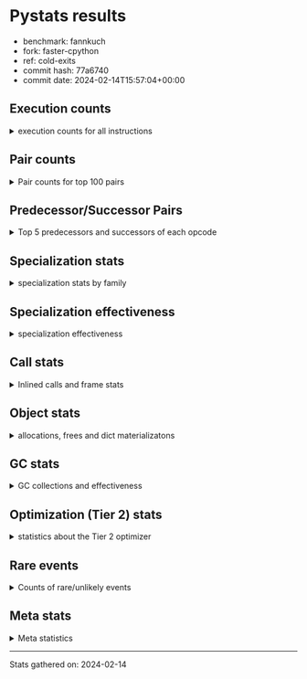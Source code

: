 
# Pystats results

- benchmark: fannkuch
- fork: faster-cpython
- ref: cold-exits
- commit hash: 77a6740
- commit date: 2024-02-14T15:57:04+00:00

## Execution counts

<details>
<summary> execution counts for all instructions </summary>

|Name | Count | Self | Cumulative | Miss ratio | 
|---|---:|---:|---:|---:|
| LOAD_CONST | 19,260 | 15.9% | 15.9% |  |
| LOAD_FAST | 15,000 | 12.4% | 28.2% |  |
| LOAD_FAST_LOAD_FAST | 10,980 | 9.1% | 37.3% |  |
| POP_JUMP_IF_FALSE | 9,520 | 7.8% | 45.2% |  |
| ENTER_EXECUTOR | 7,800 | 6.4% | 51.6% |  |
| COMPARE_OP_INT | 7,560 | 6.2% | 57.8% |  |
| BINARY_SUBSCR_LIST_INT | 6,920 | 5.7% | 63.5% |  |
| STORE_FAST | 6,800 | 5.6% | 69.1% |  |
| PUSH_NULL | 4,120 | 3.4% | 72.5% |  |
| COPY | 3,720 | 3.1% | 75.6% |  |
| SWAP | 3,720 | 3.1% | 78.7% |  |
| CALL_BUILTIN_FAST | 3,680 | 3.0% | 81.7% |  |
| BINARY_OP_ADD_INT | 3,080 | 2.5% | 84.2% |  |
| BINARY_OP_SUBTRACT_INT | 2,980 | 2.5% | 86.7% |  |
| STORE_SUBSCR_LIST_INT | 2,380 | 2.0% | 88.7% |  |
| POP_TOP | 2,020 | 1.7% | 90.3% |  |
| TO_BOOL_INT | 1,520 | 1.3% | 91.6% |  |
| JUMP_BACKWARD | 1,360 | 1.1% | 92.7% |  |
| BINARY_SUBSCR | 1,260 | 1.0% | 93.7% |  |
| JUMP_FORWARD | 1,000 | 0.8% | 94.6% |  |
| STORE_SLICE | 940 | 0.8% | 95.3% |  |
| BUILD_SLICE | 940 | 0.8% | 96.1% |  |
| CALL | 720 | 0.6% | 96.7% |  |
| BINARY_SLICE | 620 | 0.5% | 97.2% |  |
| BINARY_OP | 360 | 0.3% | 97.5% |  |
| COMPARE_OP | 360 | 0.3% | 97.8% |  |
| CALL_BUILTIN_CLASS | 360 | 0.3% | 98.1% |  |
| LOAD_GLOBAL_BUILTIN | 360 | 0.3% | 98.4% |  |
| LOAD_GLOBAL | 320 | 0.3% | 98.7% |  |
| LOAD_ATTR | 280 | 0.2% | 98.9% |  |
| NOP | 160 | 0.1% | 99.0% |  |
| RETURN_VALUE | 160 | 0.1% | 99.2% |  |
| LOAD_DEREF | 160 | 0.1% | 99.3% |  |
| LOAD_ATTR_MODULE | 120 | 0.1% | 99.4% |  |
| LOAD_GLOBAL_MODULE | 120 | 0.1% | 99.5% |  |
| RESUME_CHECK | 120 | 0.1% | 99.6% |  |
| INTERPRETER_EXIT | 80 | 0.1% | 99.7% |  |
| STORE_SUBSCR | 80 | 0.1% | 99.7% |  |
| TO_BOOL | 80 | 0.1% | 99.8% |  |
| CALL_FUNCTION_EX | 80 | 0.1% | 99.9% |  |
| COPY_FREE_VARS | 80 | 0.1% | 99.9% |  |
| BINARY_OP_SUBTRACT_FLOAT | 60 | 0.0% | 100.0% |  |
| RESUME | 40 | 0.0% | 100.0% |  |


</details>

## Pair counts

<details>
<summary> Pair counts for top 100 pairs </summary>

|Pair | Count | Self | Cumulative | 
|---|---:|---:|---:|
| LOAD_FAST LOAD_CONST | 9,460 | 7.8% | 7.8% |
| COMPARE_OP_INT POP_JUMP_IF_FALSE | 7,480 | 6.2% | 14.0% |
| ENTER_EXECUTOR ENTER_EXECUTOR | 4,760 | 3.9% | 17.9% |
| BINARY_SUBSCR_LIST_INT LOAD_CONST | 4,600 | 3.8% | 21.7% |
| STORE_FAST LOAD_FAST | 4,240 | 3.5% | 25.2% |
| LOAD_CONST COMPARE_OP_INT | 3,640 | 3.0% | 28.2% |
| LOAD_CONST BINARY_OP_ADD_INT | 3,000 | 2.5% | 30.7% |
| LOAD_FAST_LOAD_FAST COMPARE_OP_INT | 2,960 | 2.4% | 33.1% |
| POP_JUMP_IF_FALSE LOAD_FAST | 2,960 | 2.4% | 35.5% |
| LOAD_CONST BINARY_OP_SUBTRACT_INT | 2,900 | 2.4% | 37.9% |
| POP_JUMP_IF_FALSE LOAD_FAST_LOAD_FAST | 2,660 | 2.2% | 40.1% |
| LOAD_FAST_LOAD_FAST BINARY_SUBSCR_LIST_INT | 2,600 | 2.1% | 42.3% |
| LOAD_CONST BINARY_SUBSCR_LIST_INT | 2,380 | 2.0% | 44.2% |
| LOAD_FAST PUSH_NULL | 2,100 | 1.7% | 46.0% |
| BINARY_OP_ADD_INT STORE_FAST | 2,100 | 1.7% | 47.7% |
| POP_JUMP_IF_FALSE ENTER_EXECUTOR | 1,920 | 1.6% | 49.3% |
| POP_TOP LOAD_FAST_LOAD_FAST | 1,860 | 1.5% | 50.8% |
| PUSH_NULL LOAD_CONST | 1,860 | 1.5% | 52.3% |
| PUSH_NULL LOAD_FAST_LOAD_FAST | 1,860 | 1.5% | 53.9% |
| COPY COPY | 1,860 | 1.5% | 55.4% |
| LOAD_FAST_LOAD_FAST PUSH_NULL | 1,860 | 1.5% | 56.9% |
| LOAD_FAST_LOAD_FAST COPY | 1,860 | 1.5% | 58.5% |
| SWAP SWAP | 1,860 | 1.5% | 60.0% |
| BINARY_OP_SUBTRACT_INT SWAP | 1,840 | 1.5% | 61.5% |
| CALL_BUILTIN_FAST POP_TOP | 1,840 | 1.5% | 63.0% |
| STORE_SUBSCR_LIST_INT LOAD_FAST_LOAD_FAST | 1,840 | 1.5% | 64.6% |
| COPY BINARY_SUBSCR_LIST_INT | 1,820 | 1.5% | 66.1% |
| ENTER_EXECUTOR LOAD_FAST | 1,820 | 1.5% | 67.6% |
| LOAD_CONST CALL_BUILTIN_FAST | 1,820 | 1.5% | 69.1% |
| SWAP STORE_SUBSCR_LIST_INT | 1,820 | 1.5% | 70.6% |
| CALL_BUILTIN_FAST CALL_BUILTIN_FAST | 1,820 | 1.5% | 72.1% |
| LOAD_CONST LOAD_CONST | 1,560 | 1.3% | 73.4% |
| BINARY_SUBSCR_LIST_INT STORE_FAST | 1,520 | 1.3% | 74.6% |
| TO_BOOL_INT POP_JUMP_IF_FALSE | 1,520 | 1.3% | 75.9% |
| LOAD_FAST TO_BOOL_INT | 1,480 | 1.2% | 77.1% |
| STORE_FAST LOAD_FAST_LOAD_FAST | 1,200 | 1.0% | 78.1% |
| LOAD_CONST LOAD_FAST | 1,020 | 0.8% | 78.9% |
| POP_JUMP_IF_FALSE JUMP_FORWARD | 1,000 | 0.8% | 79.7% |
| POP_JUMP_IF_FALSE JUMP_BACKWARD | 980 | 0.8% | 80.5% |
| BINARY_SUBSCR LOAD_FAST | 960 | 0.8% | 81.3% |
| STORE_SLICE LOAD_FAST | 940 | 0.8% | 82.1% |
| BUILD_SLICE BINARY_SUBSCR | 940 | 0.8% | 82.9% |
| LOAD_CONST BUILD_SLICE | 940 | 0.8% | 83.7% |
| LOAD_FAST_LOAD_FAST LOAD_CONST | 940 | 0.8% | 84.4% |
| BINARY_OP_ADD_INT STORE_SLICE | 920 | 0.8% | 85.2% |
| ENTER_EXECUTOR LOAD_FAST_LOAD_FAST | 880 | 0.7% | 85.9% |
| BINARY_SUBSCR_LIST_INT LOAD_FAST | 800 | 0.7% | 86.6% |
| LOAD_FAST COMPARE_OP_INT | 780 | 0.6% | 87.2% |
| LOAD_CONST STORE_FAST | 700 | 0.6% | 87.8% |
| STORE_FAST LOAD_CONST | 700 | 0.6% | 88.4% |
| JUMP_BACKWARD LOAD_FAST | 660 | 0.5% | 88.9% |
| JUMP_BACKWARD LOAD_FAST_LOAD_FAST | 660 | 0.5% | 89.5% |
| JUMP_FORWARD ENTER_EXECUTOR | 660 | 0.5% | 90.0% |
| BINARY_SLICE STORE_FAST | 620 | 0.5% | 90.5% |
| LOAD_CONST BINARY_SLICE | 620 | 0.5% | 91.0% |
| BINARY_OP_SUBTRACT_INT STORE_FAST | 600 | 0.5% | 91.5% |
| LOAD_FAST_LOAD_FAST LOAD_FAST | 560 | 0.5% | 92.0% |
| STORE_SUBSCR_LIST_INT LOAD_FAST | 540 | 0.4% | 92.4% |
| BINARY_OP_SUBTRACT_INT STORE_SUBSCR_LIST_INT | 520 | 0.4% | 92.9% |
| LOAD_FAST STORE_FAST | 420 | 0.3% | 93.2% |
| JUMP_FORWARD JUMP_BACKWARD | 340 | 0.3% | 93.5% |
| STORE_FAST ENTER_EXECUTOR | 340 | 0.3% | 93.8% |
| PUSH_NULL CALL | 320 | 0.3% | 94.0% |
| LOAD_CONST BINARY_OP | 320 | 0.3% | 94.3% |
| ENTER_EXECUTOR POP_JUMP_IF_FALSE | 300 | 0.2% | 94.5% |
| LOAD_CONST COMPARE_OP | 200 | 0.2% | 94.7% |
| CALL POP_TOP | 180 | 0.1% | 94.9% |
| COMPARE_OP POP_JUMP_IF_FALSE | 180 | 0.1% | 95.0% |
| COMPARE_OP COMPARE_OP_INT | 180 | 0.1% | 95.2% |
| LOAD_ATTR STORE_FAST | 180 | 0.1% | 95.3% |
| CALL_BUILTIN_CLASS STORE_FAST | 180 | 0.1% | 95.4% |
| CALL CALL | 160 | 0.1% | 95.6% |
| LOAD_FAST RETURN_VALUE | 160 | 0.1% | 95.7% |
| LOAD_FAST LOAD_ATTR | 160 | 0.1% | 95.8% |
| CALL STORE_FAST | 140 | 0.1% | 96.0% |
| BINARY_SUBSCR BINARY_SUBSCR_LIST_INT | 120 | 0.1% | 96.1% |
| CALL CALL_BUILTIN_CLASS | 120 | 0.1% | 96.2% |
| LOAD_CONST BINARY_SUBSCR | 120 | 0.1% | 96.3% |
| LOAD_FAST_LOAD_FAST COMPARE_OP | 120 | 0.1% | 96.4% |
| LOAD_GLOBAL LOAD_GLOBAL_BUILTIN | 120 | 0.1% | 96.5% |
| CALL_BUILTIN_CLASS CALL_BUILTIN_CLASS | 120 | 0.1% | 96.6% |
| LOAD_GLOBAL_BUILTIN LOAD_FAST | 120 | 0.1% | 96.7% |
| LOAD_GLOBAL_BUILTIN LOAD_GLOBAL_BUILTIN | 120 | 0.1% | 96.8% |
| BINARY_OP STORE_FAST | 100 | 0.1% | 96.8% |
| BINARY_SUBSCR BINARY_SUBSCR | 80 | 0.1% | 96.9% |
| NOP LOAD_DEREF | 80 | 0.1% | 97.0% |
| NOP LOAD_FAST | 80 | 0.1% | 97.0% |
| POP_TOP NOP | 80 | 0.1% | 97.1% |
| POP_TOP LOAD_FAST | 80 | 0.1% | 97.2% |
| PUSH_NULL LOAD_FAST | 80 | 0.1% | 97.2% |
| RETURN_VALUE INTERPRETER_EXIT | 80 | 0.1% | 97.3% |
| BINARY_OP BINARY_OP_ADD_INT | 80 | 0.1% | 97.4% |
| BINARY_OP BINARY_OP_SUBTRACT_INT | 80 | 0.1% | 97.4% |
| CALL LOAD_FAST | 80 | 0.1% | 97.5% |
| CALL_FUNCTION_EX COPY_FREE_VARS | 80 | 0.1% | 97.6% |
| LOAD_DEREF PUSH_NULL | 80 | 0.1% | 97.6% |
| LOAD_DEREF STORE_FAST | 80 | 0.1% | 97.7% |
| LOAD_FAST TO_BOOL | 80 | 0.1% | 97.8% |
| LOAD_FAST CALL | 80 | 0.1% | 97.8% |
| LOAD_FAST CALL_FUNCTION_EX | 80 | 0.1% | 97.9% |


</details>

## Predecessor/Successor Pairs

<details>
<summary> Top 5 predecessors and successors of each opcode </summary>

### BINARY_SLICE

<details>
<summary> Successors and predecessors for BINARY_SLICE </summary>

|Predecessors | Count | Percentage | 
|---|---:|---:|
| LOAD_CONST | 620 | 100.0% |

|Successors | Count | Percentage | 
|---|---:|---:|
| STORE_FAST | 620 | 100.0% |


</details>

### STORE_SLICE

<details>
<summary> Successors and predecessors for STORE_SLICE </summary>

|Predecessors | Count | Percentage | 
|---|---:|---:|
| BINARY_OP_ADD_INT | 920 | 97.9% |
| BINARY_OP | 20 | 2.1% |

|Successors | Count | Percentage | 
|---|---:|---:|
| LOAD_FAST | 940 | 100.0% |


</details>

### CACHE

<details>
<summary> Successors and predecessors for CACHE </summary>

|Successors | Count | Percentage | 
|---|---:|---:|
| RESUME_CHECK | 60 | 75.0% |
| RESUME | 20 | 25.0% |


</details>

### BINARY_SUBSCR

<details>
<summary> Successors and predecessors for BINARY_SUBSCR </summary>

|Predecessors | Count | Percentage | 
|---|---:|---:|
| BUILD_SLICE | 940 | 74.6% |
| LOAD_CONST | 120 | 9.5% |
| BINARY_SUBSCR | 80 | 6.3% |
| LOAD_FAST_LOAD_FAST | 80 | 6.3% |
| COPY | 40 | 3.2% |

|Successors | Count | Percentage | 
|---|---:|---:|
| LOAD_FAST | 960 | 76.2% |
| BINARY_SUBSCR_LIST_INT | 120 | 9.5% |
| BINARY_SUBSCR | 80 | 6.3% |
| LOAD_CONST | 60 | 4.8% |
| STORE_FAST | 40 | 3.2% |


</details>

### INTERPRETER_EXIT

<details>
<summary> Successors and predecessors for INTERPRETER_EXIT </summary>

|Predecessors | Count | Percentage | 
|---|---:|---:|
| RETURN_VALUE | 80 | 100.0% |


</details>

### NOP

<details>
<summary> Successors and predecessors for NOP </summary>

|Predecessors | Count | Percentage | 
|---|---:|---:|
| POP_TOP | 80 | 50.0% |
| STORE_FAST | 80 | 50.0% |

|Successors | Count | Percentage | 
|---|---:|---:|
| LOAD_DEREF | 80 | 50.0% |
| LOAD_FAST | 80 | 50.0% |


</details>

### POP_TOP

<details>
<summary> Successors and predecessors for POP_TOP </summary>

|Predecessors | Count | Percentage | 
|---|---:|---:|
| CALL_BUILTIN_FAST | 1,840 | 91.1% |
| CALL | 180 | 8.9% |

|Successors | Count | Percentage | 
|---|---:|---:|
| LOAD_FAST_LOAD_FAST | 1,860 | 92.1% |
| NOP | 80 | 4.0% |
| LOAD_FAST | 80 | 4.0% |


</details>

### PUSH_NULL

<details>
<summary> Successors and predecessors for PUSH_NULL </summary>

|Predecessors | Count | Percentage | 
|---|---:|---:|
| LOAD_FAST | 2,100 | 51.0% |
| LOAD_FAST_LOAD_FAST | 1,860 | 45.1% |
| LOAD_DEREF | 80 | 1.9% |
| LOAD_ATTR_MODULE | 60 | 1.5% |
| LOAD_ATTR | 20 | 0.5% |

|Successors | Count | Percentage | 
|---|---:|---:|
| LOAD_CONST | 1,860 | 45.1% |
| LOAD_FAST_LOAD_FAST | 1,860 | 45.1% |
| CALL | 320 | 7.8% |
| LOAD_FAST | 80 | 1.9% |


</details>

### RETURN_VALUE

<details>
<summary> Successors and predecessors for RETURN_VALUE </summary>

|Predecessors | Count | Percentage | 
|---|---:|---:|
| LOAD_FAST | 160 | 100.0% |

|Successors | Count | Percentage | 
|---|---:|---:|
| INTERPRETER_EXIT | 80 | 50.0% |
| LOAD_GLOBAL | 40 | 25.0% |
| LOAD_GLOBAL_MODULE | 40 | 25.0% |


</details>

### STORE_SUBSCR

<details>
<summary> Successors and predecessors for STORE_SUBSCR </summary>

|Predecessors | Count | Percentage | 
|---|---:|---:|
| SWAP | 40 | 50.0% |
| BINARY_OP | 20 | 25.0% |
| BINARY_OP_SUBTRACT_INT | 20 | 25.0% |

|Successors | Count | Percentage | 
|---|---:|---:|
| STORE_SUBSCR_LIST_INT | 40 | 50.0% |
| LOAD_FAST | 20 | 25.0% |
| LOAD_FAST_LOAD_FAST | 20 | 25.0% |


</details>

### TO_BOOL

<details>
<summary> Successors and predecessors for TO_BOOL </summary>

|Predecessors | Count | Percentage | 
|---|---:|---:|
| LOAD_FAST | 80 | 100.0% |

|Successors | Count | Percentage | 
|---|---:|---:|
| POP_JUMP_IF_FALSE | 40 | 50.0% |
| TO_BOOL_INT | 40 | 50.0% |


</details>

### BINARY_OP

<details>
<summary> Successors and predecessors for BINARY_OP </summary>

|Predecessors | Count | Percentage | 
|---|---:|---:|
| LOAD_CONST | 320 | 88.9% |
| LOAD_FAST | 40 | 11.1% |

|Successors | Count | Percentage | 
|---|---:|---:|
| STORE_FAST | 100 | 27.8% |
| BINARY_OP_ADD_INT | 80 | 22.2% |
| BINARY_OP_SUBTRACT_INT | 80 | 22.2% |
| STORE_SLICE | 20 | 5.6% |
| STORE_SUBSCR | 20 | 5.6% |


</details>

### BUILD_SLICE

<details>
<summary> Successors and predecessors for BUILD_SLICE </summary>

|Predecessors | Count | Percentage | 
|---|---:|---:|
| LOAD_CONST | 940 | 100.0% |

|Successors | Count | Percentage | 
|---|---:|---:|
| BINARY_SUBSCR | 940 | 100.0% |


</details>

### CALL

<details>
<summary> Successors and predecessors for CALL </summary>

|Predecessors | Count | Percentage | 
|---|---:|---:|
| PUSH_NULL | 320 | 44.4% |
| CALL | 160 | 22.2% |
| LOAD_FAST | 80 | 11.1% |
| CALL_BUILTIN_CLASS | 60 | 8.3% |
| LOAD_CONST | 40 | 5.6% |

|Successors | Count | Percentage | 
|---|---:|---:|
| POP_TOP | 180 | 25.0% |
| CALL | 160 | 22.2% |
| STORE_FAST | 140 | 19.4% |
| CALL_BUILTIN_CLASS | 120 | 16.7% |
| LOAD_FAST | 80 | 11.1% |


</details>

### CALL_FUNCTION_EX

<details>
<summary> Successors and predecessors for CALL_FUNCTION_EX </summary>

|Predecessors | Count | Percentage | 
|---|---:|---:|
| LOAD_FAST | 80 | 100.0% |

|Successors | Count | Percentage | 
|---|---:|---:|
| COPY_FREE_VARS | 80 | 100.0% |


</details>

### COMPARE_OP

<details>
<summary> Successors and predecessors for COMPARE_OP </summary>

|Predecessors | Count | Percentage | 
|---|---:|---:|
| LOAD_CONST | 200 | 55.6% |
| LOAD_FAST_LOAD_FAST | 120 | 33.3% |
| LOAD_FAST | 40 | 11.1% |

|Successors | Count | Percentage | 
|---|---:|---:|
| POP_JUMP_IF_FALSE | 180 | 50.0% |
| COMPARE_OP_INT | 180 | 50.0% |


</details>

### COPY

<details>
<summary> Successors and predecessors for COPY </summary>

|Predecessors | Count | Percentage | 
|---|---:|---:|
| COPY | 1,860 | 50.0% |
| LOAD_FAST_LOAD_FAST | 1,860 | 50.0% |

|Successors | Count | Percentage | 
|---|---:|---:|
| COPY | 1,860 | 50.0% |
| BINARY_SUBSCR_LIST_INT | 1,820 | 48.9% |
| BINARY_SUBSCR | 40 | 1.1% |


</details>

### COPY_FREE_VARS

<details>
<summary> Successors and predecessors for COPY_FREE_VARS </summary>

|Predecessors | Count | Percentage | 
|---|---:|---:|
| CALL_FUNCTION_EX | 80 | 100.0% |

|Successors | Count | Percentage | 
|---|---:|---:|
| RESUME_CHECK | 60 | 75.0% |
| RESUME | 20 | 25.0% |


</details>

### ENTER_EXECUTOR

<details>
<summary> Successors and predecessors for ENTER_EXECUTOR </summary>

|Predecessors | Count | Percentage | 
|---|---:|---:|
| ENTER_EXECUTOR | 4,760 | 61.0% |
| POP_JUMP_IF_FALSE | 1,920 | 24.6% |
| JUMP_FORWARD | 660 | 8.5% |
| STORE_FAST | 340 | 4.4% |
| COMPARE_OP_INT | 80 | 1.0% |

|Successors | Count | Percentage | 
|---|---:|---:|
| ENTER_EXECUTOR | 4,760 | 61.0% |
| LOAD_FAST | 1,820 | 23.3% |
| LOAD_FAST_LOAD_FAST | 880 | 11.3% |
| POP_JUMP_IF_FALSE | 300 | 3.8% |
| JUMP_BACKWARD | 40 | 0.5% |


</details>

### JUMP_BACKWARD

<details>
<summary> Successors and predecessors for JUMP_BACKWARD </summary>

|Predecessors | Count | Percentage | 
|---|---:|---:|
| POP_JUMP_IF_FALSE | 980 | 72.1% |
| JUMP_FORWARD | 340 | 25.0% |
| ENTER_EXECUTOR | 40 | 2.9% |

|Successors | Count | Percentage | 
|---|---:|---:|
| LOAD_FAST | 660 | 48.5% |
| LOAD_FAST_LOAD_FAST | 660 | 48.5% |
| ENTER_EXECUTOR | 40 | 2.9% |


</details>

### JUMP_FORWARD

<details>
<summary> Successors and predecessors for JUMP_FORWARD </summary>

|Predecessors | Count | Percentage | 
|---|---:|---:|
| POP_JUMP_IF_FALSE | 1,000 | 100.0% |

|Successors | Count | Percentage | 
|---|---:|---:|
| ENTER_EXECUTOR | 660 | 66.0% |
| JUMP_BACKWARD | 340 | 34.0% |


</details>

### LOAD_ATTR

<details>
<summary> Successors and predecessors for LOAD_ATTR </summary>

|Predecessors | Count | Percentage | 
|---|---:|---:|
| LOAD_FAST | 160 | 57.1% |
| LOAD_ATTR | 40 | 14.3% |
| LOAD_GLOBAL | 40 | 14.3% |
| LOAD_GLOBAL_MODULE | 40 | 14.3% |

|Successors | Count | Percentage | 
|---|---:|---:|
| STORE_FAST | 180 | 64.3% |
| LOAD_ATTR | 40 | 14.3% |
| LOAD_ATTR_MODULE | 40 | 14.3% |
| PUSH_NULL | 20 | 7.1% |


</details>

### LOAD_CONST

<details>
<summary> Successors and predecessors for LOAD_CONST </summary>

|Predecessors | Count | Percentage | 
|---|---:|---:|
| LOAD_FAST | 9,460 | 49.1% |
| BINARY_SUBSCR_LIST_INT | 4,600 | 23.9% |
| PUSH_NULL | 1,860 | 9.7% |
| LOAD_CONST | 1,560 | 8.1% |
| LOAD_FAST_LOAD_FAST | 940 | 4.9% |

|Successors | Count | Percentage | 
|---|---:|---:|
| COMPARE_OP_INT | 3,640 | 18.9% |
| BINARY_OP_ADD_INT | 3,000 | 15.6% |
| BINARY_OP_SUBTRACT_INT | 2,900 | 15.1% |
| BINARY_SUBSCR_LIST_INT | 2,380 | 12.4% |
| CALL_BUILTIN_FAST | 1,820 | 9.4% |


</details>

### LOAD_DEREF

<details>
<summary> Successors and predecessors for LOAD_DEREF </summary>

|Predecessors | Count | Percentage | 
|---|---:|---:|
| NOP | 80 | 50.0% |
| STORE_FAST | 80 | 50.0% |

|Successors | Count | Percentage | 
|---|---:|---:|
| PUSH_NULL | 80 | 50.0% |
| STORE_FAST | 80 | 50.0% |


</details>

### LOAD_FAST

<details>
<summary> Successors and predecessors for LOAD_FAST </summary>

|Predecessors | Count | Percentage | 
|---|---:|---:|
| STORE_FAST | 4,240 | 28.3% |
| POP_JUMP_IF_FALSE | 2,960 | 19.7% |
| ENTER_EXECUTOR | 1,820 | 12.1% |
| LOAD_CONST | 1,020 | 6.8% |
| BINARY_SUBSCR | 960 | 6.4% |

|Successors | Count | Percentage | 
|---|---:|---:|
| LOAD_CONST | 9,460 | 63.1% |
| PUSH_NULL | 2,100 | 14.0% |
| TO_BOOL_INT | 1,480 | 9.9% |
| COMPARE_OP_INT | 780 | 5.2% |
| STORE_FAST | 420 | 2.8% |


</details>

### LOAD_FAST_LOAD_FAST

<details>
<summary> Successors and predecessors for LOAD_FAST_LOAD_FAST </summary>

|Predecessors | Count | Percentage | 
|---|---:|---:|
| POP_JUMP_IF_FALSE | 2,660 | 24.2% |
| POP_TOP | 1,860 | 16.9% |
| PUSH_NULL | 1,860 | 16.9% |
| STORE_SUBSCR_LIST_INT | 1,840 | 16.8% |
| STORE_FAST | 1,200 | 10.9% |

|Successors | Count | Percentage | 
|---|---:|---:|
| COMPARE_OP_INT | 2,960 | 27.0% |
| BINARY_SUBSCR_LIST_INT | 2,600 | 23.7% |
| PUSH_NULL | 1,860 | 16.9% |
| COPY | 1,860 | 16.9% |
| LOAD_CONST | 940 | 8.6% |


</details>

### LOAD_GLOBAL

<details>
<summary> Successors and predecessors for LOAD_GLOBAL </summary>

|Predecessors | Count | Percentage | 
|---|---:|---:|
| STORE_FAST | 80 | 25.0% |
| LOAD_GLOBAL | 60 | 18.8% |
| LOAD_GLOBAL_BUILTIN | 60 | 18.8% |
| RETURN_VALUE | 40 | 12.5% |
| RESUME | 40 | 12.5% |

|Successors | Count | Percentage | 
|---|---:|---:|
| LOAD_GLOBAL_BUILTIN | 120 | 37.5% |
| LOAD_GLOBAL | 60 | 18.8% |
| LOAD_ATTR | 40 | 12.5% |
| LOAD_FAST | 40 | 12.5% |
| LOAD_GLOBAL_MODULE | 40 | 12.5% |


</details>

### POP_JUMP_IF_FALSE

<details>
<summary> Successors and predecessors for POP_JUMP_IF_FALSE </summary>

|Predecessors | Count | Percentage | 
|---|---:|---:|
| COMPARE_OP_INT | 7,480 | 78.6% |
| TO_BOOL_INT | 1,520 | 16.0% |
| ENTER_EXECUTOR | 300 | 3.2% |
| COMPARE_OP | 180 | 1.9% |
| TO_BOOL | 40 | 0.4% |

|Successors | Count | Percentage | 
|---|---:|---:|
| LOAD_FAST | 2,960 | 31.1% |
| LOAD_FAST_LOAD_FAST | 2,660 | 27.9% |
| ENTER_EXECUTOR | 1,920 | 20.2% |
| JUMP_FORWARD | 1,000 | 10.5% |
| JUMP_BACKWARD | 980 | 10.3% |


</details>

### STORE_FAST

<details>
<summary> Successors and predecessors for STORE_FAST </summary>

|Predecessors | Count | Percentage | 
|---|---:|---:|
| BINARY_OP_ADD_INT | 2,100 | 30.9% |
| BINARY_SUBSCR_LIST_INT | 1,520 | 22.4% |
| LOAD_CONST | 700 | 10.3% |
| BINARY_SLICE | 620 | 9.1% |
| BINARY_OP_SUBTRACT_INT | 600 | 8.8% |

|Successors | Count | Percentage | 
|---|---:|---:|
| LOAD_FAST | 4,240 | 62.4% |
| LOAD_FAST_LOAD_FAST | 1,200 | 17.6% |
| LOAD_CONST | 700 | 10.3% |
| ENTER_EXECUTOR | 340 | 5.0% |
| NOP | 80 | 1.2% |


</details>

### SWAP

<details>
<summary> Successors and predecessors for SWAP </summary>

|Predecessors | Count | Percentage | 
|---|---:|---:|
| SWAP | 1,860 | 50.0% |
| BINARY_OP_SUBTRACT_INT | 1,840 | 49.5% |
| BINARY_OP | 20 | 0.5% |

|Successors | Count | Percentage | 
|---|---:|---:|
| SWAP | 1,860 | 50.0% |
| STORE_SUBSCR_LIST_INT | 1,820 | 48.9% |
| STORE_SUBSCR | 40 | 1.1% |


</details>

### RESUME

<details>
<summary> Successors and predecessors for RESUME </summary>

|Predecessors | Count | Percentage | 
|---|---:|---:|
| CACHE | 20 | 50.0% |
| COPY_FREE_VARS | 20 | 50.0% |

|Successors | Count | Percentage | 
|---|---:|---:|
| LOAD_GLOBAL | 40 | 100.0% |


</details>

### BINARY_OP_ADD_INT

<details>
<summary> Successors and predecessors for BINARY_OP_ADD_INT </summary>

|Predecessors | Count | Percentage | 
|---|---:|---:|
| LOAD_CONST | 3,000 | 97.4% |
| BINARY_OP | 80 | 2.6% |

|Successors | Count | Percentage | 
|---|---:|---:|
| STORE_FAST | 2,100 | 68.2% |
| STORE_SLICE | 920 | 29.9% |
| CALL_BUILTIN_CLASS | 40 | 1.3% |
| CALL | 20 | 0.6% |


</details>

### BINARY_OP_SUBTRACT_FLOAT

<details>
<summary> Successors and predecessors for BINARY_OP_SUBTRACT_FLOAT </summary>

|Predecessors | Count | Percentage | 
|---|---:|---:|
| LOAD_FAST | 40 | 66.7% |
| BINARY_OP | 20 | 33.3% |

|Successors | Count | Percentage | 
|---|---:|---:|
| STORE_FAST | 60 | 100.0% |


</details>

### BINARY_OP_SUBTRACT_INT

<details>
<summary> Successors and predecessors for BINARY_OP_SUBTRACT_INT </summary>

|Predecessors | Count | Percentage | 
|---|---:|---:|
| LOAD_CONST | 2,900 | 97.3% |
| BINARY_OP | 80 | 2.7% |

|Successors | Count | Percentage | 
|---|---:|---:|
| SWAP | 1,840 | 61.7% |
| STORE_FAST | 600 | 20.1% |
| STORE_SUBSCR_LIST_INT | 520 | 17.4% |
| STORE_SUBSCR | 20 | 0.7% |


</details>

### BINARY_SUBSCR_LIST_INT

<details>
<summary> Successors and predecessors for BINARY_SUBSCR_LIST_INT </summary>

|Predecessors | Count | Percentage | 
|---|---:|---:|
| LOAD_FAST_LOAD_FAST | 2,600 | 37.6% |
| LOAD_CONST | 2,380 | 34.4% |
| COPY | 1,820 | 26.3% |
| BINARY_SUBSCR | 120 | 1.7% |

|Successors | Count | Percentage | 
|---|---:|---:|
| LOAD_CONST | 4,600 | 66.5% |
| STORE_FAST | 1,520 | 22.0% |
| LOAD_FAST | 800 | 11.6% |


</details>

### CALL_BUILTIN_CLASS

<details>
<summary> Successors and predecessors for CALL_BUILTIN_CLASS </summary>

|Predecessors | Count | Percentage | 
|---|---:|---:|
| CALL | 120 | 33.3% |
| CALL_BUILTIN_CLASS | 120 | 33.3% |
| LOAD_FAST | 80 | 22.2% |
| BINARY_OP_ADD_INT | 40 | 11.1% |

|Successors | Count | Percentage | 
|---|---:|---:|
| STORE_FAST | 180 | 50.0% |
| CALL_BUILTIN_CLASS | 120 | 33.3% |
| CALL | 60 | 16.7% |


</details>

### CALL_BUILTIN_FAST

<details>
<summary> Successors and predecessors for CALL_BUILTIN_FAST </summary>

|Predecessors | Count | Percentage | 
|---|---:|---:|
| LOAD_CONST | 1,820 | 49.5% |
| CALL_BUILTIN_FAST | 1,820 | 49.5% |
| CALL | 40 | 1.1% |

|Successors | Count | Percentage | 
|---|---:|---:|
| POP_TOP | 1,840 | 50.0% |
| CALL_BUILTIN_FAST | 1,820 | 49.5% |
| CALL | 20 | 0.5% |


</details>

### COMPARE_OP_INT

<details>
<summary> Successors and predecessors for COMPARE_OP_INT </summary>

|Predecessors | Count | Percentage | 
|---|---:|---:|
| LOAD_CONST | 3,640 | 48.1% |
| LOAD_FAST_LOAD_FAST | 2,960 | 39.2% |
| LOAD_FAST | 780 | 10.3% |
| COMPARE_OP | 180 | 2.4% |

|Successors | Count | Percentage | 
|---|---:|---:|
| POP_JUMP_IF_FALSE | 7,480 | 98.9% |
| ENTER_EXECUTOR | 80 | 1.1% |


</details>

### LOAD_ATTR_MODULE

<details>
<summary> Successors and predecessors for LOAD_ATTR_MODULE </summary>

|Predecessors | Count | Percentage | 
|---|---:|---:|
| LOAD_GLOBAL_MODULE | 80 | 66.7% |
| LOAD_ATTR | 40 | 33.3% |

|Successors | Count | Percentage | 
|---|---:|---:|
| PUSH_NULL | 60 | 50.0% |
| STORE_FAST | 60 | 50.0% |


</details>

### LOAD_GLOBAL_BUILTIN

<details>
<summary> Successors and predecessors for LOAD_GLOBAL_BUILTIN </summary>

|Predecessors | Count | Percentage | 
|---|---:|---:|
| LOAD_GLOBAL | 120 | 33.3% |
| LOAD_GLOBAL_BUILTIN | 120 | 33.3% |
| STORE_FAST | 80 | 22.2% |
| RESUME_CHECK | 40 | 11.1% |

|Successors | Count | Percentage | 
|---|---:|---:|
| LOAD_FAST | 120 | 33.3% |
| LOAD_GLOBAL_BUILTIN | 120 | 33.3% |
| LOAD_CONST | 60 | 16.7% |
| LOAD_GLOBAL | 60 | 16.7% |


</details>

### LOAD_GLOBAL_MODULE

<details>
<summary> Successors and predecessors for LOAD_GLOBAL_MODULE </summary>

|Predecessors | Count | Percentage | 
|---|---:|---:|
| RETURN_VALUE | 40 | 33.3% |
| LOAD_GLOBAL | 40 | 33.3% |
| RESUME_CHECK | 40 | 33.3% |

|Successors | Count | Percentage | 
|---|---:|---:|
| LOAD_ATTR_MODULE | 80 | 66.7% |
| LOAD_ATTR | 40 | 33.3% |


</details>

### RESUME_CHECK

<details>
<summary> Successors and predecessors for RESUME_CHECK </summary>

|Predecessors | Count | Percentage | 
|---|---:|---:|
| CACHE | 60 | 50.0% |
| COPY_FREE_VARS | 60 | 50.0% |

|Successors | Count | Percentage | 
|---|---:|---:|
| LOAD_GLOBAL | 40 | 33.3% |
| LOAD_GLOBAL_BUILTIN | 40 | 33.3% |
| LOAD_GLOBAL_MODULE | 40 | 33.3% |


</details>

### STORE_SUBSCR_LIST_INT

<details>
<summary> Successors and predecessors for STORE_SUBSCR_LIST_INT </summary>

|Predecessors | Count | Percentage | 
|---|---:|---:|
| SWAP | 1,820 | 76.5% |
| BINARY_OP_SUBTRACT_INT | 520 | 21.8% |
| STORE_SUBSCR | 40 | 1.7% |

|Successors | Count | Percentage | 
|---|---:|---:|
| LOAD_FAST_LOAD_FAST | 1,840 | 77.3% |
| LOAD_FAST | 540 | 22.7% |


</details>

### TO_BOOL_INT

<details>
<summary> Successors and predecessors for TO_BOOL_INT </summary>

|Predecessors | Count | Percentage | 
|---|---:|---:|
| LOAD_FAST | 1,480 | 97.4% |
| TO_BOOL | 40 | 2.6% |

|Successors | Count | Percentage | 
|---|---:|---:|
| POP_JUMP_IF_FALSE | 1,520 | 100.0% |


</details>


</details>

## Specialization stats

<details>
<summary> specialization stats by family </summary>

### BINARY_OP

<details>
<summary> specialization stats for BINARY_OP family </summary>

|Kind | Count | Ratio | 
|---|---:|---:|
|     deferred | 180 | 2.8% |
|          hit | 6,120 | 94.4% |

| | Count | Ratio | 
|---|---:|---:|
| Success | 180 | 100.0% |
| Failure | 0 | 0.0% |


</details>

### BINARY_SLICE

<details>
<summary> specialization stats for BINARY_SLICE family </summary>


</details>

### BINARY_SUBSCR

<details>
<summary> specialization stats for BINARY_SUBSCR family </summary>

|Kind | Count | Ratio | 
|---|---:|---:|
|     deferred | 1,060 | 13.0% |
|          hit | 6,920 | 84.6% |

| | Count | Ratio | 
|---|---:|---:|
| Success | 120 | 60.0% |
| Failure | 80 | 40.0% |

|Failure kind | Count | Ratio | 
|---|---:|---:|
| list slice | 80 | 100.0% |


</details>

### CALL

<details>
<summary> specialization stats for CALL family </summary>

|Kind | Count | Ratio | 
|---|---:|---:|
|     deferred | 480 | 10.1% |
|          hit | 4,040 | 84.9% |

| | Count | Ratio | 
|---|---:|---:|
| Success | 160 | 66.7% |
| Failure | 80 | 33.3% |

|Failure kind | Count | Ratio | 
|---|---:|---:|
| cfunc noargs | 60 | 75.0% |
| other | 20 | 25.0% |


</details>

### COMPARE_OP

<details>
<summary> specialization stats for COMPARE_OP family </summary>

|Kind | Count | Ratio | 
|---|---:|---:|
|     deferred | 180 | 2.3% |
|          hit | 7,560 | 95.5% |

| | Count | Ratio | 
|---|---:|---:|
| Success | 180 | 100.0% |
| Failure | 0 | 0.0% |


</details>

### LOAD_ATTR

<details>
<summary> specialization stats for LOAD_ATTR family </summary>

|Kind | Count | Ratio | 
|---|---:|---:|
|     deferred | 200 | 50.0% |
|          hit | 120 | 30.0% |

| | Count | Ratio | 
|---|---:|---:|
| Success | 40 | 50.0% |
| Failure | 40 | 50.0% |

|Failure kind | Count | Ratio | 
|---|---:|---:|
| method | 40 | 100.0% |


</details>

### LOAD_GLOBAL

<details>
<summary> specialization stats for LOAD_GLOBAL family </summary>

|Kind | Count | Ratio | 
|---|---:|---:|
|     deferred | 160 | 20.0% |
|          hit | 480 | 60.0% |

| | Count | Ratio | 
|---|---:|---:|
| Success | 160 | 100.0% |
| Failure | 0 | 0.0% |


</details>

### POP_JUMP_IF_FALSE

<details>
<summary> specialization stats for POP_JUMP_IF_FALSE family </summary>


</details>

### STORE_SLICE

<details>
<summary> specialization stats for STORE_SLICE family </summary>


</details>

### STORE_SUBSCR

<details>
<summary> specialization stats for STORE_SUBSCR family </summary>

|Kind | Count | Ratio | 
|---|---:|---:|
|     deferred | 40 | 1.6% |
|          hit | 2,380 | 96.7% |

| | Count | Ratio | 
|---|---:|---:|
| Success | 40 | 100.0% |
| Failure | 0 | 0.0% |


</details>

### TO_BOOL

<details>
<summary> specialization stats for TO_BOOL family </summary>

|Kind | Count | Ratio | 
|---|---:|---:|
|     deferred | 40 | 2.5% |
|          hit | 1,520 | 95.0% |

| | Count | Ratio | 
|---|---:|---:|
| Success | 40 | 100.0% |
| Failure | 0 | 0.0% |


</details>


</details>

## Specialization effectiveness

<details>
<summary> specialization effectiveness </summary>

|Instructions | Count | Ratio | 
|---|---:|---:|
| Basic | 77,480 | 63.9% |
| Not specialized | 14,540 | 12.0% |
| Specialized hits | 29,260 | 24.1% |
| Specialized misses | 0 | 0.0% |

### Deferred by instruction

<details>
<summary> deferred by instruction </summary>

|Name | Count | Ratio | 
|---|---:|---:|
| BINARY_SUBSCR | 1,060 | 45.3% |
| CALL | 480 | 20.5% |
| LOAD_ATTR | 200 | 8.5% |
| BINARY_OP | 180 | 7.7% |
| COMPARE_OP | 180 | 7.7% |
| LOAD_GLOBAL | 160 | 6.8% |
| STORE_SUBSCR | 40 | 1.7% |
| TO_BOOL | 40 | 1.7% |
| BINARY_SLICE | 0 | 0.0% |
| STORE_SLICE | 0 | 0.0% |


</details>

### Misses by instruction

<details>
<summary> misses by instruction </summary>


</details>


</details>

## Call stats

<details>
<summary> Inlined calls and frame stats </summary>

| | Count | Ratio | 
|---|---:|---:|
| Calls to PyEval_EvalDefault | 80 | 50.0% |
| Calls to Python functions inlined | 80 | 50.0% |
| Calls via PyEval_EvalFrame (total) | 80 | 50.0% |
| Calls via PyEval_EvalFrame (vector) | 80 | 50.0% |
| Calls via PyEval_EvalFrame (generator) | 0 | 0.0% |
| Calls via PyEval_EvalFrame (legacy) | 0 | 0.0% |
| Calls via PyEval_EvalFrame (function vectorcall) | 80 | 50.0% |
| Calls via PyEval_EvalFrame (build class) | 0 | 0.0% |
| Calls via PyEval_EvalFrame (slot) | 0 | 0.0% |
| Calls via PyEval_EvalFrame (function ex) | 80 | 50.0% |
| Calls via PyEval_EvalFrame (api) | 0 | 0.0% |
| Calls via PyEval_EvalFrame (method) | 0 | 0.0% |
| Frame objects created | 0 | 0.0% |
| Frames pushed | 0 | 0.0% |


</details>

## Object stats

<details>
<summary> allocations, frees and dict materializatons </summary>

| | Count | Ratio | 
|---|---:|---:|
| Allocations from freelist | 161,482,160 | 47.8% |
| Frees to freelist | 161,482,340 |  |
| Allocations | 175,998,560 | 52.2% |
| Allocations to 512 bytes | 175,998,360 | 52.2% |
| Allocations to 4 kbytes | 200 | 0.0% |
| Allocations over 4 kbytes | 0 | 0.0% |
| Frees | 175,998,086 |  |
| New values | 0 |  |
| Interpreter increfs | 962,012,720 | 87.4% |
| Interpreter decrefs | 1,423,476,800 | 91.1% |
| Increfs | 138,500,220 | 12.6% |
| Decrefs | 138,500,206 | 8.9% |
| Materialize dict (on request) | 0 |  |
| Materialize dict (new key) | 0 |  |
| Materialize dict (too big) | 0 |  |
| Materialize dict (str subclass) | 0 |  |
| Dematerialize dict | 0 |  |
| Method cache hits | 199 |  |
| Method cache misses | 41 |  |
| Method cache collisions | 41 |  |
| Method cache dunder hits | 0 |  |
| Method cache dunder misses | 0 |  |


</details>

## GC stats

<details>
<summary> GC collections and effectiveness </summary>

|Generation | Collections | Objects collected | Object visits | 
|---:|---:|---:|---:|
| 0 | 0 | 0 | 0 |
| 1 | 0 | 0 | 0 |
| 2 | 0 | 0 | 0 |


</details>

## Optimization (Tier 2) stats

<details>
<summary> statistics about the Tier 2 optimizer </summary>

| | Count | Ratio | 
|---|---:|---:|
| Optimization attempts | 80 |  |
| Traces created | 220 | 275.0% |
| Trace stack overflow | 0 | 0.0% |
| Trace stack underflow | 0 | 0.0% |
| Trace too long | 0 | 0.0% |
| Trace too short | 0 | 0.0% |
| Inner loop found | 180 | 225.0% |
| Recursive call | 0 | 0.0% |
| Low confidence | 20 | 25.0% |
| Traces executed | 175,456,940 |  |
| Uops executed | 8,440,992,080 | 48.11 |

### Trace length histogram

<details>
<summary> trace length histogram </summary>

|Range | Count | Ratio | 
|---|---:|---:|
| <= 1 | 0 | 0.0% |
| <= 2 | 0 | 0.0% |
| <= 4 | 0 | 0.0% |
| <= 8 | 0 | 0.0% |
| <= 16 | 0 | 0.0% |
| <= 32 | 20 | 9.1% |
| <= 64 | 100 | 45.5% |
| <= 128 | 100 | 45.5% |


</details>

### Optimized trace length histogram

<details>
<summary> optimized trace length histogram </summary>

|Range | Count | Ratio | 
|---|---:|---:|
| <= 1 | 0 | 0.0% |
| <= 2 | 0 | 0.0% |
| <= 4 | 0 | 0.0% |
| <= 8 | 0 | 0.0% |
| <= 16 | 0 | 0.0% |
| <= 32 | 0 | 0.0% |
| <= 64 | 0 | 0.0% |
| <= 128 | 0 | 0.0% |
| <= 256 | 0 | 0.0% |
| <= 512 | 40 | 18.2% |
| <= 1,024 | 140 | 63.6% |
| <= 2,048 | 40 | 18.2% |


</details>

### Trace run length histogram

<details>
<summary> trace run length histogram </summary>

|Range | Count | Ratio | 
|---|---:|---:|
| <= 1 | 0 | 0.0% |
| <= 2 | 4,838,260 | 2.8% |
| <= 4 | 0 | 0.0% |
| <= 8 | 14,516,200 | 8.3% |
| <= 16 | 23,538,700 | 13.4% |
| <= 32 | 35,702,780 | 20.3% |
| <= 64 | 79,044,780 | 45.1% |
| <= 128 | 5,455,540 | 3.1% |
| <= 256 | 6,574,840 | 3.7% |
| <= 512 | 5,123,520 | 2.9% |
| <= 1,024 | 653,920 | 0.4% |


</details>

### Uop execution stats

<details>
<summary> uop execution stats </summary>

|Name | Count | Self | Cumulative | Miss ratio | 
|---|---:|---:|---:|---:|
| LOAD_FAST | 1,793,902,880 | 21.3% | 21.3% |  |
| _LOAD_CONST_INLINE_BORROW | 1,243,054,500 | 14.7% | 36.0% |  |
| _SET_IP | 1,037,479,980 | 12.3% | 48.3% |  |
| _CHECK_VALIDITY | 648,048,520 | 7.7% | 55.9% |  |
| STORE_FAST | 387,645,760 | 4.6% | 60.5% |  |
| _GUARD_BOTH_INT | 345,598,240 | 4.1% | 64.6% |  |
| _GUARD_IS_TRUE_POP | 319,300,020 | 3.8% | 68.4% | 19.3% |
| BINARY_SUBSCR_LIST_INT | 316,074,800 | 3.7% | 72.2% |  |
| _BINARY_OP_ADD_INT | 297,848,120 | 3.5% | 75.7% |  |
| COMPARE_OP_INT | 227,457,060 | 2.7% | 78.4% |  |
| _CHECK_VALIDITY_AND_SET_IP | 188,379,120 | 2.2% | 80.6% |  |
| _START_EXECUTOR | 175,448,540 | 2.1% | 82.7% |  |
| TO_BOOL_INT | 161,480,440 | 1.9% | 84.6% |  |
| STORE_SLICE | 138,498,660 | 1.6% | 86.2% |  |
| BUILD_SLICE | 138,498,660 | 1.6% | 87.9% |  |
| _BINARY_SUBSCR | 138,498,660 | 1.6% | 89.5% |  |
| PUSH_NULL | 99,760,920 | 1.2% | 90.7% |  |
| COPY | 99,760,920 | 1.2% | 91.9% |  |
| SWAP | 99,760,920 | 1.2% | 93.1% |  |
| CALL_BUILTIN_FAST | 99,760,920 | 1.2% | 94.3% |  |
| _JUMP_TO_TOP | 95,356,920 | 1.1% | 95.4% |  |
| _BINARY_OP_SUBTRACT_INT | 91,583,340 | 1.1% | 96.5% |  |
| _EXIT_TRACE | 84,554,380 | 1.0% | 97.5% | 100.0% |
| STORE_SUBSCR_LIST_INT | 70,731,900 | 0.8% | 98.3% |  |
| _GUARD_IS_FALSE_POP | 69,637,260 | 0.8% | 99.1% | 42.1% |
| POP_TOP | 49,880,460 | 0.6% | 99.7% |  |
| BINARY_SLICE | 22,981,780 | 0.3% | 100.0% |  |
| _COLD_EXIT | 8,400 | 0.0% | 100.0% |  |


</details>

### Unsupported opcodes

<details>
<summary> unsupported opcodes </summary>


</details>


</details>

## Rare events

<details>
<summary> Counts of rare/unlikely events </summary>

|Event | Count | 
|---|---:|
| set class | 0 |
| set bases | 0 |
| set eval frame func | 0 |
| builtin dict | 0 |
| func modification | 0 |
| watched dict modification | 0 |
| watched globals modification | 0 |


</details>

## Meta stats

<details>
<summary> Meta statistics </summary>

| | Count | 
|---|---:|
| Number of data files | 20 |


</details>

---
Stats gathered on: 2024-02-14
